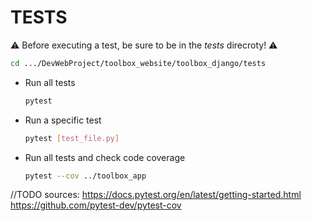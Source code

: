 # TESTS

:warning: Before executing a test, be sure to be in the _tests_ direcroty! :warning:
```bash
cd .../DevWebProject/toolbox_website/toolbox_django/tests
```
* Run all tests 
    ```bash
    pytest    
    ```
* Run a specific test
    ```bash
    pytest [test_file.py]
    ```
* Run all tests and check code coverage
    ```bash
    pytest --cov ../toolbox_app    
    ```



//TODO
sources: 
https://docs.pytest.org/en/latest/getting-started.html
https://github.com/pytest-dev/pytest-cov